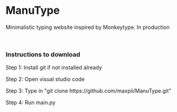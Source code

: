 <h1>ManuType</h1>
<p>Minimalistic typing website inspired by Monkeytype. In production</p>
<br>
<h3>Instructions to download</h3>
<p>Step 1: Install git if not installed already</p>
<p>Step 2: Open visual studio code</p>
<p>Step 3: Type in "git clone https://github.com/maxpii/ManuType.git"</p>
<p>Step 4: Run main.py</p>
